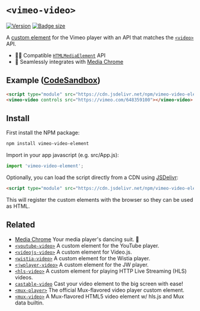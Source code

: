 # `<vimeo-video>`

[![Version](https://img.shields.io/npm/v/vimeo-video-element?style=flat-square)](https://www.npmjs.com/package/vimeo-video-element) 
[![Badge size](https://img.badgesize.io/https://cdn.jsdelivr.net/npm/vimeo-video-element/+esm?compression=gzip&label=gzip&style=flat-square)](https://cdn.jsdelivr.net/npm/vimeo-video-element/+esm)

A [custom element](https://developer.mozilla.org/en-US/docs/Web/Web_Components/Using_custom_elements) 
for the Vimeo player with an API that matches the 
[`<video>`](https://developer.mozilla.org/en-US/docs/Web/HTML/Element/video) API.

- 🏄‍♂️ Compatible [`HTMLMediaElement`](https://developer.mozilla.org/en-US/docs/Web/API/HTMLMediaElement) API
- 🕺 Seamlessly integrates with [Media Chrome](https://github.com/muxinc/media-chrome)

## Example ([CodeSandbox](https://codesandbox.io/s/vimeo-video-element-x5ku6s))

<!-- prettier-ignore -->
```html
<script type="module" src="https://cdn.jsdelivr.net/npm/vimeo-video-element@0.2/+esm"></script>
<vimeo-video controls src="https://vimeo.com/648359100"></vimeo-video>
```

## Install

First install the NPM package:

```bash
npm install vimeo-video-element
```

Import in your app javascript (e.g. src/App.js):

```js
import 'vimeo-video-element';
```

Optionally, you can load the script directly from a CDN using [JSDelivr](https://www.jsdelivr.com/):

<!-- prettier-ignore -->
```html
<script type="module" src="https://cdn.jsdelivr.net/npm/vimeo-video-element@0.2/+esm"></script>
```

This will register the custom elements with the browser so they can be used as HTML.

## Related

- [Media Chrome](https://github.com/muxinc/media-chrome) Your media player's dancing suit. 🕺
- [`<youtube-video>`](https://github.com/muxinc/youtube-video-element) A custom element for the YouTube player.
- [`<videojs-video>`](https://github.com/luwes/videojs-video-element) A custom element for Video.js.
- [`<wistia-video>`](https://github.com/luwes/wistia-video-element) A custom element for the Wistia player.
- [`<jwplayer-video>`](https://github.com/luwes/jwplayer-video-element) A custom element for the JW player.
- [`<hls-video>`](https://github.com/muxinc/hls-video-element) A custom element for playing HTTP Live Streaming (HLS) videos.
- [`castable-video`](https://github.com/muxinc/castable-video) Cast your video element to the big screen with ease!
- [`<mux-player>`](https://github.com/muxinc/elements/tree/main/packages/mux-player) The official Mux-flavored video player custom element.
- [`<mux-video>`](https://github.com/muxinc/elements/tree/main/packages/mux-video) A Mux-flavored HTML5 video element w/ hls.js and Mux data builtin.
